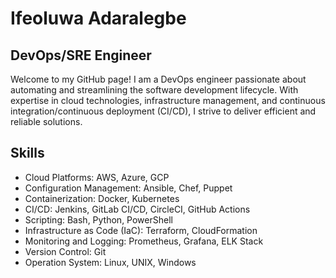 # Ifeoluwa Adaralegbe

## DevOps/SRE Engineer

Welcome to my GitHub page! I am a DevOps engineer passionate about automating and streamlining the software development lifecycle. With expertise in cloud technologies, infrastructure management, and continuous integration/continuous deployment (CI/CD), I strive to deliver efficient and reliable solutions.

## Skills

- Cloud Platforms: AWS, Azure, GCP
- Configuration Management: Ansible, Chef, Puppet
- Containerization: Docker, Kubernetes
- CI/CD: Jenkins, GitLab CI/CD, CircleCI, GitHub Actions
- Scripting: Bash, Python, PowerShell
- Infrastructure as Code (IaC): Terraform, CloudFormation
- Monitoring and Logging: Prometheus, Grafana, ELK Stack
- Version Control: Git
- Operation System: Linux, UNIX, Windows

